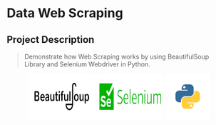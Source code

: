 # Data Web Scraping

## Project Description
> Demonstrate how Web Scraping works by using BeautifulSoup Library and Selenium Webdriver in Python.
<p align="center">
<img src="https://github.com/sCent02/DataWebScraping/blob/main/asset/img/course-1212-bs.jpg" width="150" height="100 border="20"/>
<img src="https://github.com/sCent02/DataWebScraping/blob/main/asset/img/Selenium.jpeg" width="150" height="100 border="20"/>
<img src="https://github.com/sCent02/DataWebScraping/blob/main/asset/img/python-programming-language.png" width="100" height="100 border="20"/>
</p>
